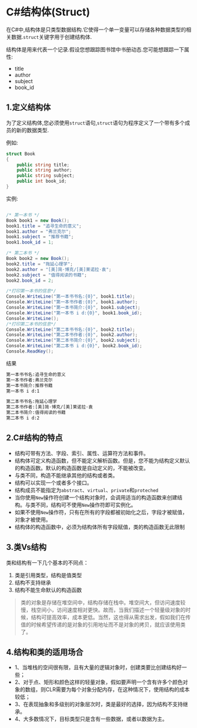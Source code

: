 # C#结构体(Struct)

在C#中,结构体是只类型数据结构.它使得一个单一变量可以存储各种数据类型的相关数据.`struct`关键字用于创建结构体.

结构体是用来代表一个记录.假设您想跟踪图书馆中书册动态.您可能想跟踪一下属性:

* title
* author
* subject
* book_id

## 1.定义结构体

为了定义结构体,您必须使用`struct`语句,`struct`语句为程序定义了一个带有多个成员的新的数据类型.

例如:

```c#
struct Book
{
    public string title;
    public string author;
    public string subject;
    public int book_id;
}
```

实例:

```c#

/* 第一本书 */
Book book1 = new Book();
book1.title = "追寻生命的意义";
book1.author = "弗兰克尔";
book1.subject = "推荐书籍";
book1.book_id = 1;

/* 第二本书 */
Book book2 = new Book();
book2.title = "拖延心理学";
book2.author = "[美]简·博克/[美]莱诺拉·袁";
book2.subject = "值得阅读的书籍";
book2.book_id = 2;

/*打印第一本书的信息*/
Console.WriteLine("第一本书书名:{0}", book1.title);
Console.WriteLine("第一本书作者:{0}", book1.author);
Console.WriteLine("第一本书简介:{0}", book1.subject);
Console.WriteLine("第一本书 i d:{0}", book1.book_id);
Console.WriteLine();
/*打印第二本书的信息*/
Console.WriteLine("第二本书书名:{0}", book2.title);
Console.WriteLine("第二本书作者:{0}", book2.author);
Console.WriteLine("第二本书简介:{0}", book2.subject);
Console.WriteLine("第二本书 i d:{0}", book2.book_id);
Console.ReadKey();
```

结果

```cmd
第一本书书名:追寻生命的意义
第一本书作者:弗兰克尔
第一本书简介:推荐书籍
第一本书 i d:1

第二本书书名:拖延心理学
第二本书作者:[美]简·博克/[美]莱诺拉·袁
第二本书简介:值得阅读的书籍
第二本书 i d:2
```

## 2.C#结构的特点

* 结构可带有方法、字段、索引、属性、运算符方法和事件。
* 结构体可定义构造函数，但不能定义解析函数。但是，您不能为结构定义默认的构造函数。默认的构造函数是自动定义的，不能被改变。
* 与类不同，构造不能继承其他的结构或者类。
* 结构可以实现一个或者多个接口。
* 结构成员不能指定为`abstract`、`virtual`、`private`和`proteched`
* 当你使用`New`操作符创建一个结构对象时，会调用适当的构造函数来创建结构。与类不同，结构可不使用`New`操作符即可实例化。
* 如果不使用`New`操作符，只有在所有的字段都被初始化之后，字段才被赋值，对象才被使用。
* 结构体的构造函数中，必须为结构体所有字段赋值，类的构造函数无此限制

## 3.类Vs结构

类和结构有一下几个基本的不同点：

1. 类是引用类型，结构是值类型
2. 结构不支持继承
3. 结构不能生命默认的构造函数

> 类的对象是存储在堆空间中，结构存储在栈中。堆空间大，但访问速度较慢，栈空间小，访问速度相对更快。故而，当我们描述一个轻量级对象的时候，结构可提高效率，成本更低。当然，这也得从需求出发，假如我们在传值的时候希望传递的是对象的引用地址而不是对象的拷贝，就应该使用类了。

## 4.结构和类的适用场合

-  1、当堆栈的空间很有限，且有大量的逻辑对象时，创建类要比创建结构好一些；
-  2、对于点、矩形和颜色这样的轻量对象，假如要声明一个含有许多个颜色对象的数组，则CLR需要为每个对象分配内存，在这种情况下，使用结构的成本较低；
- 3、在表现抽象和多级别的对象层次时，类是最好的选择，因为结构不支持继承。
- 4、大多数情况下，目标类型只是含有一些数据，或者以数据为主。

